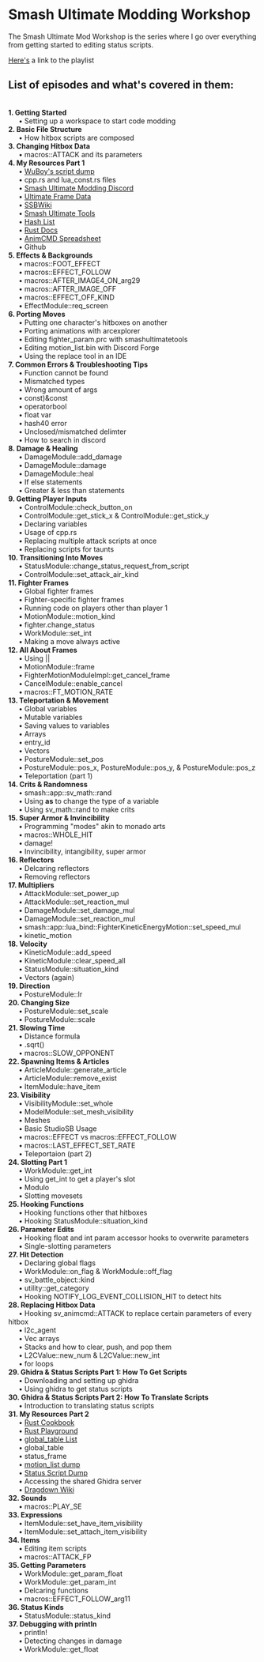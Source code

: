 # Smash Ultimate Modding Workshop
The Smash Ultimate Mod Workshop is the series where I go over everything from getting started to editing status scripts.

[Here's](https://www.youtube.com/playlist?list=PLJ8C0Hk2ZKHvxjfFylRUIbVnDUvxLdejh) a link to the playlist

## List of episodes and what's covered in them: 
<br>**1. Getting Started**
  <br>&emsp;&ensp;• Setting up a workspace to start code modding
<br>**2. Basic File Structure**
  <br>&emsp;&ensp;• How hitbox scripts are composed
<br>**3. Changing Hitbox Data**
  <br>&emsp;&ensp;• macros::ATTACK and its parameters
<br>**4. My Resources Part 1**
  <br>&emsp;&ensp;• [WuBoy's script dump](https://github.com/WuBoytH/SSBU-Dumped-Scripts/tree/main/smashline)
  <br>&emsp;&ensp;• cpp.rs and lua_const.rs files
  <br>&emsp;&ensp;• [Smash Ultimate Modding Discord](https://discord.gg/ASJyTrZ)
  <br>&emsp;&ensp;• [Ultimate Frame Data](https://ultimateframedata.com/)
  <br>&emsp;&ensp;• [SSBWiki](https://www.ssbwiki.com/)
  <br>&emsp;&ensp;• [Smash Ultimate Tools](https://smashultimatetools.com/)
  <br>&emsp;&ensp;• [Hash List](https://raw.githubusercontent.com/ultimate-research/param-labels/master/ParamLabels.csv)
  <br>&emsp;&ensp;• [Rust Docs](https://ultimate-research.github.io/skyline-rs-template/doc/smash/index.html)
  <br>&emsp;&ensp;• [AnimCMD Spreadsheet](https://docs.google.com/spreadsheets/d/1q_TpWoQkr9YWgQ7fc3JpHuU9zKfCLtl80Uodcyc0NPY/edit#gid=0)
  <br>&emsp;&ensp;• Github
<br>**5. Effects & Backgrounds**
  <br>&emsp;&ensp;• macros::FOOT_EFFECT
  <br>&emsp;&ensp;• macros::EFFECT_FOLLOW
  <br>&emsp;&ensp;• macros::AFTER_IMAGE4_ON_arg29
  <br>&emsp;&ensp;• macros::AFTER_IMAGE_OFF
  <br>&emsp;&ensp;• macros::EFFECT_OFF_KIND
  <br>&emsp;&ensp;• EffectModule::req_screen
<br>**6. Porting Moves**
  <br>&emsp;&ensp;• Putting one character's hitboxes on another
  <br>&emsp;&ensp;• Porting animations with arcexplorer
  <br>&emsp;&ensp;• Editing fighter_param.prc with smashultimatetools
  <br>&emsp;&ensp;• Editing motion_list.bin with Discord Forge
  <br>&emsp;&ensp;• Using the replace tool in an IDE
<br>**7. Common Errors & Troubleshooting Tips**
  <br>&emsp;&ensp;• Function cannot be found
  <br>&emsp;&ensp;• Mismatched types
  <br>&emsp;&ensp;• Wrong amount of args
  <br>&emsp;&ensp;• const)&const
  <br>&emsp;&ensp;• operatorbool
  <br>&emsp;&ensp;• float var
  <br>&emsp;&ensp;• hash40 error
  <br>&emsp;&ensp;• Unclosed/mismatched delimter
  <br>&emsp;&ensp;• How to search in discord 
<br>**8. Damage & Healing**
  <br>&emsp;&ensp;• DamageModule::add_damage
  <br>&emsp;&ensp;• DamageModule::damage
  <br>&emsp;&ensp;• DamageModule::heal
  <br>&emsp;&ensp;• If else statements
  <br>&emsp;&ensp;• Greater & less than statements
<br>**9. Getting Player Inputs**
  <br>&emsp;&ensp;• ControlModule::check_button_on
  <br>&emsp;&ensp;• ControlModule::get_stick_x & ControlModule::get_stick_y
  <br>&emsp;&ensp;• Declaring variables
  <br>&emsp;&ensp;• Usage of cpp.rs
  <br>&emsp;&ensp;• Replacing multiple attack scripts at once
  <br>&emsp;&ensp;• Replacing scripts for taunts
<br>**10. Transitioning Into Moves**
  <br>&emsp;&ensp;• StatusModule::change_status_request_from_script
  <br>&emsp;&ensp;• ControlModule::set_attack_air_kind
<br>**11. Fighter Frames**
  <br>&emsp;&ensp;• Global fighter frames
  <br>&emsp;&ensp;• Fighter-specific fighter frames
  <br>&emsp;&ensp;• Running code on players other than player 1
  <br>&emsp;&ensp;• MotionModule::motion_kind
  <br>&emsp;&ensp;• fighter.change_status
  <br>&emsp;&ensp;• WorkModule::set_int
  <br>&emsp;&ensp;• Making a move always active
<br>**12. All About Frames**
  <br>&emsp;&ensp;• Using ||
  <br>&emsp;&ensp;• MotionModule::frame
  <br>&emsp;&ensp;• FighterMotionModuleImpl::get_cancel_frame
  <br>&emsp;&ensp;• CancelModule::enable_cancel
  <br>&emsp;&ensp;• macros::FT_MOTION_RATE
<br>**13. Teleportation & Movement**
  <br>&emsp;&ensp;• Global variables
  <br>&emsp;&ensp;• Mutable variables
  <br>&emsp;&ensp;• Saving values to variables
  <br>&emsp;&ensp;• Arrays
  <br>&emsp;&ensp;• entry_id
  <br>&emsp;&ensp;• Vectors
  <br>&emsp;&ensp;• PostureModule::set_pos
  <br>&emsp;&ensp;• PostureModule::pos_x, PostureModule::pos_y, & PostureModule::pos_z
  <br>&emsp;&ensp;• Teleportation (part 1)
<br>**14. Crits & Randomness**
  <br>&emsp;&ensp;• smash::app::sv_math::rand
  <br>&emsp;&ensp;• Using **as** to change the type of a variable
  <br>&emsp;&ensp;• Using sv_math::rand to make crits
<br>**15. Super Armor & Invincibility**
  <br>&emsp;&ensp;• Programming "modes" akin to monado arts
  <br>&emsp;&ensp;• macros::WHOLE_HIT
  <br>&emsp;&ensp;• damage!
  <br>&emsp;&ensp;• Invincibility, intangibility, super armor
<br>**16. Reflectors**
  <br>&emsp;&ensp;• Delcaring reflectors
  <br>&emsp;&ensp;• Removing reflectors
<br>**17. Multipliers**
  <br>&emsp;&ensp;• AttackModule::set_power_up
  <br>&emsp;&ensp;• AttackModule::set_reaction_mul
  <br>&emsp;&ensp;• DamageModule::set_damage_mul
  <br>&emsp;&ensp;• DamageModule::set_reaction_mul
  <br>&emsp;&ensp;• smash::app::lua_bind::FighterKineticEnergyMotion::set_speed_mul
  <br>&emsp;&ensp;• kinetic_motion
<br>**18. Velocity**
  <br>&emsp;&ensp;• KineticModule::add_speed
  <br>&emsp;&ensp;• KineticModule::clear_speed_all
  <br>&emsp;&ensp;• StatusModule::situation_kind
  <br>&emsp;&ensp;• Vectors (again)
<br>**19. Direction**
  <br>&emsp;&ensp;• PostureModule::lr
<br>**20. Changing Size**
  <br>&emsp;&ensp;• PostureModule::set_scale
  <br>&emsp;&ensp;• PostureModule::scale
<br>**21. Slowing Time**
  <br>&emsp;&ensp;• Distance formula
  <br>&emsp;&ensp;• .sqrt()
  <br>&emsp;&ensp;• macros::SLOW_OPPONENT
<br>**22. Spawning Items & Articles**
  <br>&emsp;&ensp;• ArticleModule::generate_article
  <br>&emsp;&ensp;• ArticleModule::remove_exist
  <br>&emsp;&ensp;• ItemModule::have_item
<br>**23. Visibility**
  <br>&emsp;&ensp;• VisibilityModule::set_whole
  <br>&emsp;&ensp;• ModelModule::set_mesh_visibility
  <br>&emsp;&ensp;• Meshes
  <br>&emsp;&ensp;• Basic StudioSB Usage
  <br>&emsp;&ensp;• macros::EFFECT vs macros::EFFECT_FOLLOW
  <br>&emsp;&ensp;• macros::LAST_EFFECT_SET_RATE
  <br>&emsp;&ensp;• Teleportaion (part 2)
<br>**24. Slotting Part 1**
  <br>&emsp;&ensp;• WorkModule::get_int
  <br>&emsp;&ensp;• Using get_int to get a player's slot
  <br>&emsp;&ensp;• Modulo
  <br>&emsp;&ensp;• Slotting movesets
<br>**25. Hooking Functions**
  <br>&emsp;&ensp;• Hooking functions other that hitboxes
  <br>&emsp;&ensp;• Hooking StatusModule::situation_kind
<br>**26. Parameter Edits**
  <br>&emsp;&ensp;• Hooking float and int param accessor hooks to overwrite parameters
  <br>&emsp;&ensp;• Single-slotting parameters
<br>**27. Hit Detection**
  <br>&emsp;&ensp;• Declaring global flags
  <br>&emsp;&ensp;• WorkModule::on_flag & WorkModule::off_flag
  <br>&emsp;&ensp;• sv_battle_object::kind
  <br>&emsp;&ensp;• utility::get_category
  <br>&emsp;&ensp;• Hooking NOTIFY_LOG_EVENT_COLLISION_HIT to detect hits
<br>**28. Replacing Hitbox Data**
  <br>&emsp;&ensp;• Hooking sv_animcmd::ATTACK to replace certain parameters of every hitbox
  <br>&emsp;&ensp;• l2c_agent
  <br>&emsp;&ensp;• Vec arrays
  <br>&emsp;&ensp;• Stacks and how to clear, push, and pop them
  <br>&emsp;&ensp;• L2CValue::new_num & L2CValue::new_int
  <br>&emsp;&ensp;• for loops
<br>**29. Ghidra & Status Scripts Part 1: How To Get Scripts**
  <br>&emsp;&ensp;• Downloading and setting up ghidra
  <br>&emsp;&ensp;• Using ghidra to get status scripts
<br>**30. Ghidra & Status Scripts Part 2: How To Translate Scripts**
  <br>&emsp;&ensp;• Introduction to translating status scripts
<br>**31. My Resources Part 2**
  <br>&emsp;&ensp;• [Rust Cookbook](https://rust-lang-nursery.github.io/rust-cookbook/intro.html)
  <br>&emsp;&ensp;• [Rust Playground](https://play.rust-lang.org/?version=stable&mode=debug&edition=2021)
  <br>&emsp;&ensp;• [global_table List](https://github.com/WuBoytH/The-WuBor-Patch/blob/dev/WuBor-Utils/src/table_const.rs)
  <br>&emsp;&ensp;• global_table
  <br>&emsp;&ensp;• status_frame 
  <br>&emsp;&ensp;• [motion_list dump](https://github.com/WuBoytH/SSBU-Dumped-Motion-Lists)
  <br>&emsp;&ensp;• [Status Script Dump](https://github.com/Coolsonickirby/SSBU-Dumped-Status-Scripts/tree/master)
  <br>&emsp;&ensp;• Accessing the shared Ghidra server
  <br>&emsp;&ensp;• [Dragdown Wiki](https://dragdown.wiki/wiki/Super_Smash_Bros._Ultimate)
<br>**32. Sounds**
  <br>&emsp;&ensp;• macros::PLAY_SE
<br>**33. Expressions**
  <br>&emsp;&ensp;• ItemModule::set_have_item_visibility
  <br>&emsp;&ensp;• ItemModule::set_attach_item_visibility
<br>**34. Items**
  <br>&emsp;&ensp;• Editing item scripts
  <br>&emsp;&ensp;• macros::ATTACK_FP
<br>**35. Getting Parameters**
  <br>&emsp;&ensp;• WorkModule::get_param_float
  <br>&emsp;&ensp;• WorkModule::get_param_int
  <br>&emsp;&ensp;• Delcaring functions
  <br>&emsp;&ensp;• macros::EFFECT_FOLLOW_arg11
<br>**36. Status Kinds**
  <br>&emsp;&ensp;• StatusModule::status_kind
<br>**37. Debugging with println**
  <br>&emsp;&ensp;• println!
  <br>&emsp;&ensp;• Detecting changes in damage
  <br>&emsp;&ensp;• WorkModule::get_float
  
  
